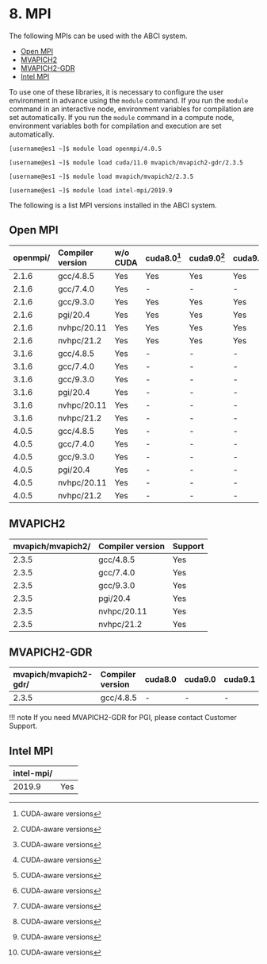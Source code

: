 # 8. MPI

The following MPIs can be used with the ABCI system.

* [Open MPI](https://www.open-mpi.org/)
* [MVAPICH2](http://mvapich.cse.ohio-state.edu/overview/#mv2)
* [MVAPICH2-GDR](http://mvapich.cse.ohio-state.edu/overview/#mv2gdr)
* [Intel MPI](https://software.intel.com/en-us/intel-mpi-library)

To use one of these libraries, it is necessary to configure the user environment in advance using the `module` command.
If you run the `module` command in an interactive node, environment variables for compilation are set automatically.
If you run the `module` command in a compute node, environment variables both for compilation and execution are set automatically.

```
[username@es1 ~]$ module load openmpi/4.0.5
```

```
[username@es1 ~]$ module load cuda/11.0 mvapich/mvapich2-gdr/2.3.5
```

```
[username@es1 ~]$ module load mvapich/mvapich2/2.3.5
```

```
[username@es1 ~]$ module load intel-mpi/2019.9
```

The following is a list MPI versions installed in the ABCI system.

## Open MPI

| openmpi/ | Compiler version | w/o CUDA | cuda8.0[^1] | cuda9.0[^1] | cuda9.1[^1] | cuda9.2[^1] | cuda10.0[^1] | cuda10.1[^1] | cuda10.2[^1] | cuda11.0[^1] | cuda11.1[^1] | cuda11.2[^1] |
|:--|:--|:--|:--|:--|:--|:--|:--|:--|:--|:--|:--|:--|
| 2.1.6  | gcc/4.8.5   | Yes | Yes | Yes | Yes | Yes | Yes | Yes | Yes | Yes | Yes | Yes |
| 2.1.6  | gcc/7.4.0   | Yes | -   | -   | -   | Yes | Yes | Yes | Yes | Yes | Yes | Yes |
| 2.1.6  | gcc/9.3.0   | Yes | Yes | Yes | Yes | Yes | Yes | Yes | Yes | Yes | Yes | Yes |
| 2.1.6  | pgi/20.4    | Yes | Yes | Yes | Yes | Yes | Yes | Yes | Yes | Yes | Yes | Yes |
| 2.1.6  | nvhpc/20.11 | Yes | Yes | Yes | Yes | Yes | Yes | Yes | Yes | Yes | Yes | Yes |
| 2.1.6  | nvhpc/21.2  | Yes | Yes | Yes | Yes | Yes | Yes | Yes | Yes | Yes | Yes | Yes |
| 3.1.6  | gcc/4.8.5   | Yes | -   | -   | -   | Yes | Yes | Yes | Yes | Yes | Yes | Yes |
| 3.1.6  | gcc/7.4.0   | Yes | -   | -   | -   | Yes | Yes | Yes | Yes | Yes | Yes | Yes |
| 3.1.6  | gcc/9.3.0   | Yes | -   | -   | -   | Yes | Yes | Yes | Yes | Yes | Yes | Yes |
| 3.1.6  | pgi/20.4    | Yes | -   | -   | -   | Yes | Yes | Yes | Yes | Yes | Yes | Yes |
| 3.1.6  | nvhpc/20.11 | Yes | -   | -   | -   | Yes | Yes | Yes | Yes | Yes | Yes | Yes |
| 3.1.6  | nvhpc/21.2  | Yes | -   | -   | -   | Yes | Yes | Yes | Yes | Yes | Yes | Yes |
| 4.0.5  | gcc/4.8.5   | Yes | -   | -   | -   | Yes | Yes | Yes | Yes | Yes | Yes | Yes |
| 4.0.5  | gcc/7.4.0   | Yes | -   | -   | -   | Yes | Yes | Yes | Yes | Yes | Yes | Yes |
| 4.0.5  | gcc/9.3.0   | Yes | -   | -   | -   | Yes | Yes | Yes | Yes | Yes | Yes | Yes |
| 4.0.5  | pgi/20.4    | Yes | -   | -   | -   | Yes | Yes | Yes | Yes | Yes | Yes | Yes |
| 4.0.5  | nvhpc/20.11 | Yes | -   | -   | -   | Yes | Yes | Yes | Yes | Yes | Yes | Yes |
| 4.0.5  | nvhpc/21.2  | Yes | -   | -   | -   | Yes | Yes | Yes | Yes | Yes | Yes | Yes |

[^1]: CUDA-aware versions

## MVAPICH2

| mvapich/mvapich2/ | Compiler version | Support |
|:--|:--|:--|
| 2.3.5 | gcc/4.8.5   | Yes |
| 2.3.5 | gcc/7.4.0   | Yes |
| 2.3.5 | gcc/9.3.0   | Yes |
| 2.3.5 | pgi/20.4    | Yes |
| 2.3.5 | nvhpc/20.11 | Yes |
| 2.3.5 | nvhpc/21.2  | Yes |

## MVAPICH2-GDR

| mvapich/mvapich2-gdr/ | Compiler version | cuda8.0 | cuda9.0 | cuda9.1 | cuda9.2 | cuda10.0 | cuda10.1 | cuda10.2 | cuda11.0 |
|:--|:--|:--|:--|:--|:--|:--|:--|:--|:--|
| 2.3.5  | gcc/4.8.5 | -   | -   | -   | -   | -   | -   | Yes | Yes |

!!! note
    If you need MVAPICH2-GDR for PGI, please contact Customer Support.

## Intel MPI

| intel-mpi/ | |
|:--|:--|
| 2019.9 | Yes |
